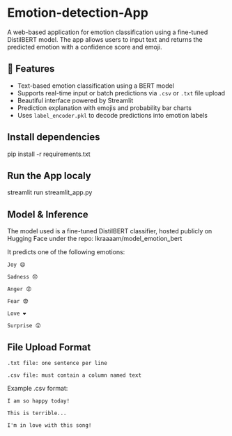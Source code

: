 # Emotion-detection-App

A web-based application for emotion classification using a fine-tuned DistilBERT model. The app allows users to input text and returns the predicted emotion with a confidence score and emoji.

## 🚀 Features

- Text-based emotion classification using a BERT model
- Supports real-time input or batch predictions via `.csv` or `.txt` file upload
- Beautiful interface powered by Streamlit
- Prediction explanation with emojis and probability bar charts
- Uses `label_encoder.pkl` to decode predictions into emotion labels

## Install dependencies

pip install -r requirements.txt


## Run the App localy

streamlit run streamlit_app.py

## Model & Inference

The model used is a fine-tuned DistilBERT classifier, hosted publicly on Hugging Face under the repo:
Ikraaaam/model_emotion_bert

It predicts one of the following emotions:

    Joy 😄

    Sadness 😞

    Anger 😡

    Fear 😨

    Love ❤️

    Surprise 😲



## File Upload Format

    .txt file: one sentence per line

    .csv file: must contain a column named text

Example .csv format:

    I am so happy today!
  
    This is terrible...
  
    I'm in love with this song!


